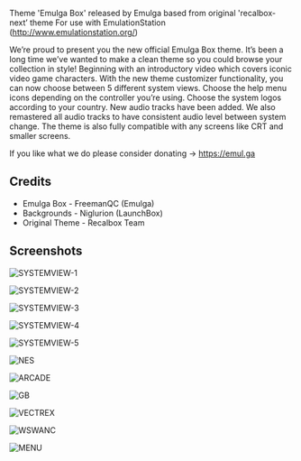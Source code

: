 Theme 'Emulga Box' released by Emulga based from original 'recalbox-next’ theme
For use with EmulationStation (http://www.emulationstation.org/)

We’re proud to present you the new official Emulga Box theme. It’s been a long time we’ve wanted to make a clean theme so you could browse your collection in style! Beginning with an introductory video which covers iconic video game characters. With the new theme customizer functionality, you can now choose between 5 different system views. Choose the help menu icons depending on the controller you’re using. Choose the system logos according to your country. New audio tracks have been added. We also remastered all audio tracks to have consistent audio level between system change. The theme is also fully compatible with any screens like CRT and smaller screens.

If you like what we do please consider donating -> https://emul.ga

Credits
-------
- Emulga Box - FreemanQC (Emulga)
- Backgrounds - Niglurion (LaunchBox)
- Original Theme - Recalbox Team


Screenshots
-----------
![SYSTEMVIEW-1](https://s14.postimg.cc/6ot7vmgo1/1-system.png)

![SYSTEMVIEW-2](https://s14.postimg.cc/x9vqr6qr5/2-system.png)

![SYSTEMVIEW-3](https://s14.postimg.cc/5zafj9vk1/3-system.png)

![SYSTEMVIEW-4](https://s14.postimg.cc/9vnrfaqu9/4-system.png)

![SYSTEMVIEW-5](https://s14.postimg.cc/df9p53lu9/5-system.png)

![NES](https://s14.postimg.cc/eub9tupi9/gl-nes.png)

![ARCADE](https://s14.postimg.cc/ph52z8fn5/gl-arcade.png)

![GB](https://s14.postimg.cc/hbn112z41/gl-gb.png)

![VECTREX](https://s14.postimg.cc/5zafjc8fl/gl-vectrex.png)

![WSWANC](https://s14.postimg.cc/8gm6qn2mp/gl-wswanc.png)

![MENU](https://s14.postimg.cc/wx4cl3vnl/menu.pnG)
